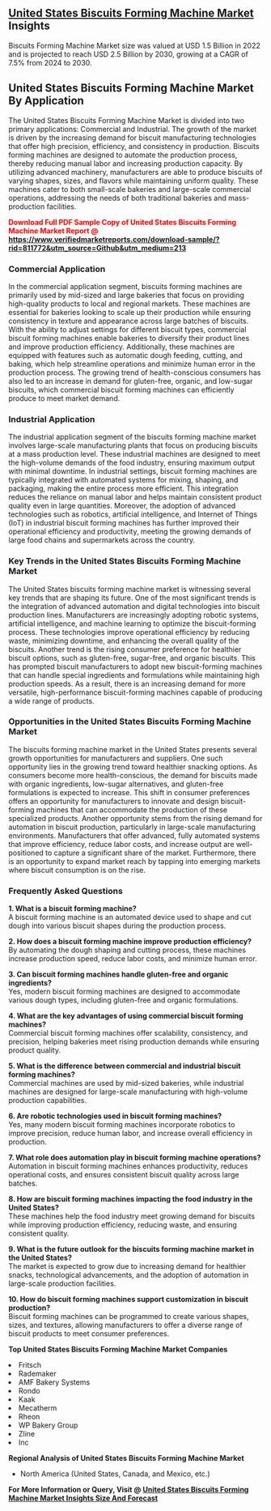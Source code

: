 <h2><a href="https://www.verifiedmarketreports.com/download-sample/?rid=811772&amp;utm_source=Github&amp;utm_medium=213" target="_blank">United States Biscuits Forming Machine Market</a> Insights</h2><p>Biscuits Forming Machine Market size was valued at USD 1.5 Billion in 2022 and is projected to reach USD 2.5 Billion by 2030, growing at a CAGR of 7.5% from 2024 to 2030.</p><p><h2>United States Biscuits Forming Machine Market By Application</h2><p>The United States Biscuits Forming Machine Market is divided into two primary applications: Commercial and Industrial. The growth of the market is driven by the increasing demand for biscuit manufacturing technologies that offer high precision, efficiency, and consistency in production. Biscuits forming machines are designed to automate the production process, thereby reducing manual labor and increasing production capacity. By utilizing advanced machinery, manufacturers are able to produce biscuits of varying shapes, sizes, and flavors while maintaining uniform quality. These machines cater to both small-scale bakeries and large-scale commercial operations, addressing the needs of both traditional bakeries and mass-production facilities. <strong><p><span class=""><span style="color: #ff0000;"><strong>Download Full PDF Sample Copy of United States Biscuits Forming Machine Market Report</strong> @ </span><a href="https://www.verifiedmarketreports.com/download-sample/?rid=811772&amp;utm_source=Github&amp;utm_medium=213" target="_blank">https://www.verifiedmarketreports.com/download-sample/?rid=811772&amp;utm_source=Github&amp;utm_medium=213</a></span></p></strong></p><h3>Commercial Application</h3><p>In the commercial application segment, biscuits forming machines are primarily used by mid-sized and large bakeries that focus on providing high-quality products to local and regional markets. These machines are essential for bakeries looking to scale up their production while ensuring consistency in texture and appearance across large batches of biscuits. With the ability to adjust settings for different biscuit types, commercial biscuit forming machines enable bakeries to diversify their product lines and improve production efficiency. Additionally, these machines are equipped with features such as automatic dough feeding, cutting, and baking, which help streamline operations and minimize human error in the production process. The growing trend of health-conscious consumers has also led to an increase in demand for gluten-free, organic, and low-sugar biscuits, which commercial biscuit forming machines can efficiently produce to meet market demand.</p><h3>Industrial Application</h3><p>The industrial application segment of the biscuits forming machine market involves large-scale manufacturing plants that focus on producing biscuits at a mass production level. These industrial machines are designed to meet the high-volume demands of the food industry, ensuring maximum output with minimal downtime. In industrial settings, biscuit forming machines are typically integrated with automated systems for mixing, shaping, and packaging, making the entire process more efficient. This integration reduces the reliance on manual labor and helps maintain consistent product quality even in large quantities. Moreover, the adoption of advanced technologies such as robotics, artificial intelligence, and Internet of Things (IoT) in industrial biscuit forming machines has further improved their operational efficiency and productivity, meeting the growing demands of large food chains and supermarkets across the country.</p><h3>Key Trends in the United States Biscuits Forming Machine Market</h3><p>The United States biscuits forming machine market is witnessing several key trends that are shaping its future. One of the most significant trends is the integration of advanced automation and digital technologies into biscuit production lines. Manufacturers are increasingly adopting robotic systems, artificial intelligence, and machine learning to optimize the biscuit-forming process. These technologies improve operational efficiency by reducing waste, minimizing downtime, and enhancing the overall quality of the biscuits. Another trend is the rising consumer preference for healthier biscuit options, such as gluten-free, sugar-free, and organic biscuits. This has prompted biscuit manufacturers to adopt new biscuit-forming machines that can handle special ingredients and formulations while maintaining high production speeds. As a result, there is an increasing demand for more versatile, high-performance biscuit-forming machines capable of producing a wide range of products.</p><h3>Opportunities in the United States Biscuits Forming Machine Market</h3><p>The biscuits forming machine market in the United States presents several growth opportunities for manufacturers and suppliers. One such opportunity lies in the growing trend toward healthier snacking options. As consumers become more health-conscious, the demand for biscuits made with organic ingredients, low-sugar alternatives, and gluten-free formulations is expected to increase. This shift in consumer preferences offers an opportunity for manufacturers to innovate and design biscuit-forming machines that can accommodate the production of these specialized products. Another opportunity stems from the rising demand for automation in biscuit production, particularly in large-scale manufacturing environments. Manufacturers that offer advanced, fully automated systems that improve efficiency, reduce labor costs, and increase output are well-positioned to capture a significant share of the market. Furthermore, there is an opportunity to expand market reach by tapping into emerging markets where biscuit consumption is on the rise.</p><h3>Frequently Asked Questions</h3><p><strong>1. What is a biscuit forming machine?</strong><br/>A biscuit forming machine is an automated device used to shape and cut dough into various biscuit shapes during the production process.</p><p><strong>2. How does a biscuit forming machine improve production efficiency?</strong><br/>By automating the dough shaping and cutting process, these machines increase production speed, reduce labor costs, and minimize human error.</p><p><strong>3. Can biscuit forming machines handle gluten-free and organic ingredients?</strong><br/>Yes, modern biscuit forming machines are designed to accommodate various dough types, including gluten-free and organic formulations.</p><p><strong>4. What are the key advantages of using commercial biscuit forming machines?</strong><br/>Commercial biscuit forming machines offer scalability, consistency, and precision, helping bakeries meet rising production demands while ensuring product quality.</p><p><strong>5. What is the difference between commercial and industrial biscuit forming machines?</strong><br/>Commercial machines are used by mid-sized bakeries, while industrial machines are designed for large-scale manufacturing with high-volume production capabilities.</p><p><strong>6. Are robotic technologies used in biscuit forming machines?</strong><br/>Yes, many modern biscuit forming machines incorporate robotics to improve precision, reduce human labor, and increase overall efficiency in production.</p><p><strong>7. What role does automation play in biscuit forming machine operations?</strong><br/>Automation in biscuit forming machines enhances productivity, reduces operational costs, and ensures consistent biscuit quality across large batches.</p><p><strong>8. How are biscuit forming machines impacting the food industry in the United States?</strong><br/>These machines help the food industry meet growing demand for biscuits while improving production efficiency, reducing waste, and ensuring consistent quality.</p><p><strong>9. What is the future outlook for the biscuits forming machine market in the United States?</strong><br/>The market is expected to grow due to increasing demand for healthier snacks, technological advancements, and the adoption of automation in large-scale production facilities.</p><p><strong>10. How do biscuit forming machines support customization in biscuit production?</strong><br/>Biscuit forming machines can be programmed to create various shapes, sizes, and textures, allowing manufacturers to offer a diverse range of biscuit products to meet consumer preferences.</p></p><p><strong>Top United States Biscuits Forming Machine Market Companies</strong></p><div data-test-id=""><p><li>Fritsch</li><li> Rademaker</li><li> AMF Bakery Systems</li><li> Rondo</li><li> Kaak</li><li> Mecatherm</li><li> Rheon</li><li> WP Bakery Group</li><li> Zline</li><li> Inc</li></p><div><strong>Regional Analysis of&nbsp;United States Biscuits Forming Machine Market</strong></div><ul><li dir="ltr"><p dir="ltr">North America&nbsp;(United States, Canada, and Mexico, etc.)</p></li></ul><p><strong>For More Information or Query, Visit @&nbsp;</strong><strong><a href="https://www.verifiedmarketreports.com/product/biscuits-forming-machine-market/?utm_source=Github&amp;utm_medium=213" target="_blank">United States Biscuits Forming Machine Market Insights Size And Forecast</a></strong></p></div>
